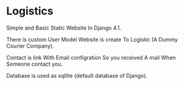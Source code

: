 # Logistics

Simple and Basic Static Website In Django 4.1.

There is custom User Model Website is create To Logistic (A Dummy Courier Company).

Contact is link With Email configration So you received A mail When Someone contact you.

Database is used as sqllite (default database of Django).
